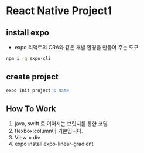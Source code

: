 # React Native Project1

## install expo
- expo 리액트의 CRA와 같은 개발 환경을 만들어 주는 도구
```bash
npm i -g expo-cli
```
## create project
```bash
expo init project's name
```

## How To Work
1. java, swift 로 이어지는 브릿지를 통한 코딩
2. flexbox:column이 기본입니다.
3. View = div
4. expo install expo-linear-gradient
